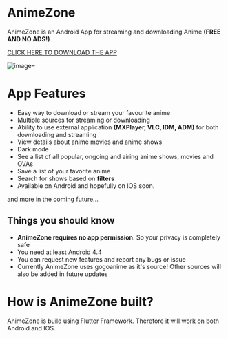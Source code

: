 # AnimeZone

AnimeZone is an Android App for streaming and downloading Anime **(FREE AND NO ADS!)**

[CLICK HERE TO DOWNLOAD THE APP]()

![image](https://cdn.discordapp.com/attachments/341672347746697216/702614089419194378/anyme_img.png)=

# App Features

* Easy way to download or stream your favourite anime
* Multiple sources for streaming or downloading
* Ability to use external application **(MXPlayer, VLC, IDM, ADM)** for both downloading and streaming
* View details about anime movies and anime shows
* Dark mode
* See a list of all popular, ongoing and airing anime shows, movies and OVAs
* Save a list of your favorite anime
* Search for shows based on **filters**
* Available on Android and hopefully on IOS soon.

and more in the coming future...


## Things you should know

* **AnimeZone requires no app permission**. So your privacy is completely safe
* You need at least Android 4.4
* You can request new features and report any bugs or issue
* Currently AnimeZone uses gogoanime as it's source! Other sources will also be added in future updates


# How is AnimeZone built?

AnimeZone is build using Flutter Framework. Therefore it will work on both Android and IOS.
